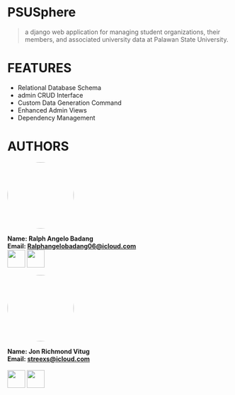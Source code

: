 # PSUSphere
> a django web application for managing student organizations, their members, and associated university data at Palawan State University.

# FEATURES
- Relational Database Schema
- admin CRUD Interface
- Custom Data Generation Command
- Enhanced Admin Views
- Dependency Management

# AUTHORS
<img src="https://avatars.githubusercontent.com/u/225259706?v=4"  style="border-radius: 50%" width=150>

**Name: Ralph Angelo Badang**  
**Email: Ralphangelobadang06@icloud.com**
<br>
<a href="https://www.facebook.com/RalphAngeloBadangg/"><img src="https://github.com/gauravghongde/social-icons/blob/master/PNG/Color/Facebook.png?raw=true" width="40"></a>   <a href="https://github.com/YG-paaleee"><img src="https://github.com/gauravghongde/social-icons/blob/master/PNG/Color/Github.png?raw=true" width="40"></a>

<img src="https://avatars.githubusercontent.com/u/178247970?v=4"  style="border-radius: 50%" width=150>

**Name: Jon Richmond Vitug**  
**Email: streexs@icloud.com**
<br>    
<a href="https://github.com/YG-paaleee"><img src="https://github.com/gauravghongde/social-icons/blob/master/PNG/Color/Facebook.png?raw=true" width="40"></a>   <a href="https://www.facebook.com/exruc"><img src="https://github.com/gauravghongde/social-icons/blob/master/PNG/Color/Github.png?raw=true" width="40"></a>